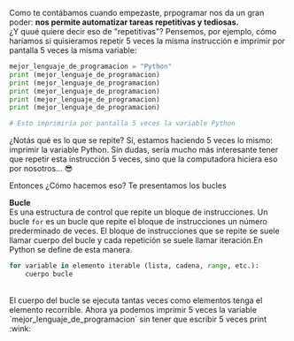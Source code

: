 Como te contábamos cuando empezaste, prpogramar nos da un gran poder: **nos permite automatizar tareas repetitivas y tediosas.** <br>
¿Y quué quiere decir eso de "repetitivas"? Pensemos, por ejemplo, cómo haríamos si quisieramos repetir 5 veces la misma instrucción e imprimir por pantalla 5 veces la misma variable: <br>

``` python
mejor_lenguaje_de_programacion = "Python"
print (mejor_lenguaje_de_programacion)
print (mejor_lenguaje_de_programacion)
print (mejor_lenguaje_de_programacion)
print (mejor_lenguaje_de_programacion)
print (mejor_lenguaje_de_programacion)

# Esto imprimiría por pantalla 5 veces la variable Python 

```
¿Notás qué es lo que se repite? Sí, estamos haciendo 5 veces lo mismo: imprimir la variable Python. Sin dudas, sería mucho más interesante tener que repetir esta instrucción 5 veces, sino que la computadora hiciera eso por nosotros... :sunglasses:

Entonces ¿Cómo hacemos eso? Te presentamos los bucles 

**Bucle**<br>
Es una estructura de control que repite un bloque de instrucciones. Un bucle `for` es un bucle que repite el bloque de instrucciones un número prederminado de veces. El bloque de instrucciones que se repite se suele llamar cuerpo del bucle y cada repetición se suele llamar iteración.En Python se define de esta manera.<br>

``` python
for variable in elemento iterable (lista, cadena, range, etc.):
    cuerpo bucle

```
<br>
El cuerpo del bucle se ejecuta tantas veces como elementos tenga el elemento recorrible. 
Ahora ya podemos imprimir 5 veces la variable `mejor_lenguaje_de_programacion` sin tener que escribir 5 veces print :wink:


